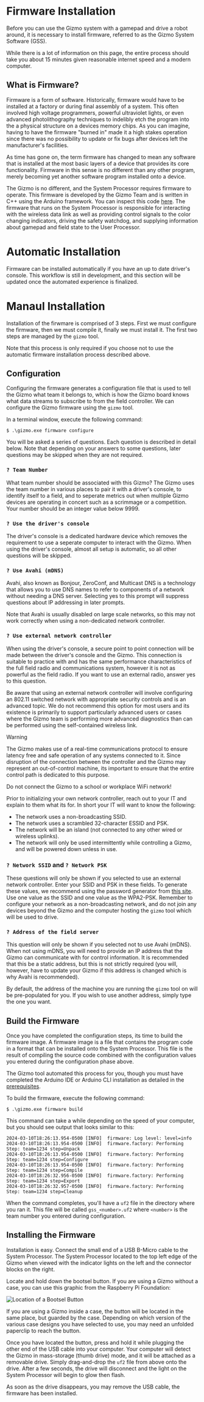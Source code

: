 # Firmware Installation

Before you can use the Gizmo system with a gamepad and drive a robot
around, it is necessary to install firmware, referred to as the Gizmo
System Software (GSS).

While there is a lot of information on this page, the entire process
should take you about 15 minutes given reasonable internet speed and a
modern computer.

## What is Firmware?

Firmware is a form of software.  Historically, firmware would have to
be installed at a factory or during final assembly of a system.  This
often involved high voltage programmers, powerful ultraviolet lights,
or even advanced photolithography techniques to indelibly etch the
program into the a physical structure on a devices memory chips.  As
you can imagine, having to have the firmware "burned in" made it a
high stakes operation since there was no possibility to update or fix
bugs after devices left the manufacturer's facilities.

As time has gone on, the term firmware has changed to mean any
software that is installed at the most basic layers of a device that
provides its core functionality.  Firmware in this sense is no
different than any other program, merely becoming yet another software
program installed onto a device.

The Gizmo is no different, and the System Processor requires firmware
to operate.  This firmware is developed by the Gizmo Team and is
written in C++ using the Arduino framework.  You can inspect this code
[here](https://github.com/gizmo-platform/firmware).  The firmware that
runs on the System Processor is responsible for interacting with the
wireless data link as well as providing control signals to the color
changing indicators, driving the safety watchdog, and supplying
information about gamepad and field state to the User Processor.

# Automatic Installation

Firmware can be installed automatically if you have an up to date
driver's console.  This workflow is still in development, and this
section will be updated once the automated experience is finalized.

# Manaul Installation

Installation of the firwmare is comprised of 3 steps.  First we must
configure the firmware, then we must compile it, finally we must
install it.  The first two steps are managed by the `gizmo` tool.

Note that this process is only required if you choose not to use the
automatic firmware installation process described above.

## Configuration

Configuring the firmware generates a configuration file that is used
to tell the Gizmo what team it belongs to, which is how the Gizmo
board knows what data streams to subscribe to from the field
controller.  We can configure the Gizmo firmware using the `gizmo` tool.

In a terminal window, execute the following command:

```
$ .\gizmo.exe firmware configure
```

You will be asked a series of questions.  Each question is described
in detail below.  Note that depending on your answers to some
questions, later questions may be skipped when they are not required.

### `? Team Number`

What team number should be associated with this Gizmo?  The Gizmo uses
the team number in various places to pair it with a driver's console,
to identify itself to a field, and to seperate metrics out when
multiple Gizmo devices are operating in concert such as a scrimmage or
a competition.  Your number should be an integer value below 9999.

### `? Use the driver's console`

The driver's console is a dedicated hardware device which removes the
requirement to use a seperate computer to interact with the Gizmo.
When using the driver's console, almost all setup is automatic, so all
other questions will be skipped.

### `? Use Avahi (mDNS)`

Avahi, also known as Bonjour, ZeroConf, and Multicast DNS is a
technology that allows you to use DNS names to refer to components of
a network without needing a DNS server.  Selecting yes to this prompt
will suppress questions about IP addressing in later prompts.

Note that Avahi is usually disabled on large scale networks, so this
may not work correctly when using a non-dedicated network controller.

### `? Use external network controller`

When using the driver's console, a secure point to point connection
will be made between the driver's console and the Gizmo.  This
connection is suitable to practice with and has the same performance
characteristics of the full field radio and communications system,
however it is not as powerful as the field radio.  If you want to use
an external radio, answer yes to this question.

Be aware that using an external network controller will involve
configuring an 802.11 switched network with appropriate security
controls and is an advanced topic.  We do not recommend this option
for most users and its existence is primarily to support particularly
advanced users or cases where the Gizmo team is performing more
advanced diagnostics than can be performed using the self-contained
wireless link.

> [!WARNING]
>
> The Gizmo makes use of a real-time communications protocol to ensure
> latency free and safe operation of any systems connected to it.
> Since disruption of the connection between the controller and the
> Gizmo may represent an out-of-control machine, its important to
> ensure that the entire control path is dedicated to this purpose.
>
> Do not connect the Gizmo to a school or workplace WiFi network!
>
> Prior to initializing your own network controller, reach out to your
> IT and explain to them what its for.  In short your IT will want to
> know the following:
>
>   * The network uses a non-broadcasting SSID.
>   * The network uses a scrambled 32-character ESSID and PSK.
>   * The network will be an island (not connected to any other wired
>     or wireless uplinks).
>   * The network will only be used intermittently while controlling a
>     Gizmo, and will be powered down unless in use.

### `? Network SSID` and `? Network PSK`

These questions will only be shown if you selected to use an external
network controller.  Enter your SSID and PSK in these fields.  To
generate these values, we recommend using the password generator from
[this
site](https://www.random.org/passwords/?num=2&len=32&format=html&rnd=new).
Use one value as the SSID and one value as the WPA2-PSK.  Remember to
configure your network as a non-broadcasting network, and do not join
any devices beyond the Gizmo and the computer hosting the `gizmo` tool
which will be used to drive.

### `? Address of the field server`

This question will only be shown if you selected not to use Avahi
(mDNS).  When not using mDNS, you will need to provide an IP address
that the Gizmo can communicate with for control information.  It is
recommended that this be a static address, but this is not strictly
required (you will, however, have to update your Gizmo if this address
is changed which is why Avahi is recommended).

By default, the address of the machine you are running the `gizmo`
tool on will be pre-populated for you.  If you wish to use another
address, simply type the one you want.

## Build the Firmware

Once you have completed the configuration steps, its time to build the
firmware image.  A firmware image is a file that contains the program
code in a format that can be installed onto the System Processor.
This file is the result of compiling the source code combined with the
configuration values you entered during the configuration phase above.

The Gizmo tool automated this process for you, though you must have
completed the Arduino IDE or Arduino CLI installation as detailed in
the [prerequisites](prereq.md#installing-the-arduino-ide).

To build the firmware, execute the following command:

```
$ .\gizmo.exe firmware build
```

This command can take a while depending on the speed of your computer,
but you should see output that looks similar to this:

```
2024-03-10T18:26:13.954-0500 [INFO]  firmware: Log level: level=info
2024-03-10T18:26:13.954-0500 [INFO]  firmware.factory: Performing Step: team=1234 step=Unpack
2024-03-10T18:26:13.954-0500 [INFO]  firmware.factory: Performing Step: team=1234 step=Configure
2024-03-10T18:26:13.954-0500 [INFO]  firmware.factory: Performing Step: team=1234 step=Compile
2024-03-10T18:26:32.956-0500 [INFO]  firmware.factory: Performing Step: team=1234 step=Export
2024-03-10T18:26:32.957-0500 [INFO]  firmware.factory: Performing Step: team=1234 step=Cleanup
```

When the command completes, you'll have a `uf2` file in the directory
where you ran it.  This file will be called `gss_<number>.uf2` where
`<number>` is the team number you entered during configuration.

## Installing the Firmware

Installation is easy.  Connect the small end of a USB B-Micro cable to
the System Processor.  The System Processor located to the top left
edge of the Gizmo when viewed with the indicator lights on the left
and the connector blocks on the right.

Locate and hold down the bootsel button.  If you are using a Gizmo
without a case, you can use this graphic from the Raspberry Pi
Foundation:

![Location of a Bootsel Button](https://projects-static.raspberrypi.org/projects/getting-started-with-the-pico/5ebf38b3cdb484ab2185f695b89dd81d190516d1/en/images/Pico-bootsel.png)

If you are using a Gizmo inside a case, the button will be located in
the same place, but guarded by the case.  Depending on which version
of the various case designs you have selected to use, you may need an
unfolded paperclip to reach the button.

Once you have located the button, press and hold it while plugging the
other end of the USB cable into your computer.  Your computer will
detect the Gizmo in mass-storage (thumb drive) mode, and it will be
attached as a removable drive.  Simply drag-and-drop the `uf2` file
from above onto the drive.  After a few seconds, the drive will
disconnect and the light on the System Processor will begin to glow
then flash.

As soon as the drive disappears, you may remove the USB cable, the
firmware has been installed.
